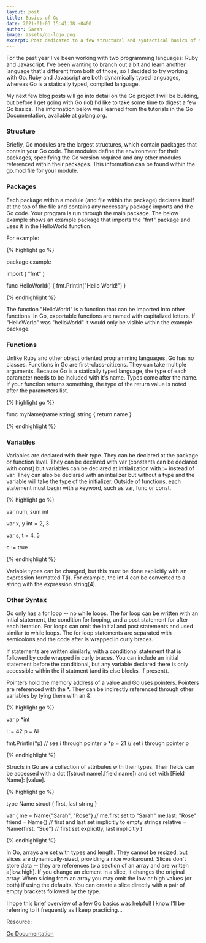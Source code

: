 ```yaml
---
layout: post
title: Basics of Go
date: 2021-01-03 15:41:38 -0400
author: Sarah
image: assets/go-logo.png
excerpt: Post dedicated to a few structural and syntactical basics of the Go language.
---
```


For the past year I've been working with two programming languages: Ruby and Javascript. I've been wanting to branch out a bit and learn another language that's different from both of those, so I decided to try working with Go. Ruby and Javascript are both dynamically typed languages, whereas Go is a statically typed, compiled language.

My next few blog posts will go into detail on the Go project I will be building, but before I get going with Go (lol) I'd like to take some time to digest a few Go basics. The information below was learned from the tutorials in the Go Documentation, available at golang.org.

### Structure

Briefly, Go modules are the largest structures, which contain packages that contain your Go code. The modules define the environment for their packages, specifying the Go version required and any other modules referenced within their packages. This information can be found within the go.mod file for your module.

### Packages

Each package within a module (and file within the package) declares itself at the top of the file and contains any necessary package imports and the Go code. Your program is run through the main package. The below example shows an example package that imports the "fmt" package and uses it in the HelloWorld function.

For example:

{% highlight go %}

package example

import (
  "fmt"
)

func HelloWorld() {
  fmt.Println("Hello World!")
}

{% endhighlight %}

The function "HelloWorld" is a function that can be imported into other functions. In Go, exportable functions are named with capitalized letters. If "HelloWorld" was "helloWorld" it would only be visible within the example package.

### Functions

Unlike Ruby and other object oriented programming languages, Go has no classes. Functions in Go are first-class-citizens. They can take multiple arguments. Because Go is a statically typed language, the type of each parameter needs to be included with it's name. Types come after the name. If your function returns something, the type of the return value is noted after the parameters list.

{% highlight go %}

func myName(name string) string {
  return name
}

{% endhighlight %}

### Variables

Variables are declared with their type. They can be declared at the package or function level. They can be declared with var (constants can be declared with const) but variables can be declared at initialization with := instead of var. They can also be declared with an intializer but without a type and the variable will take the type of the initializer. Outside of functions, each statement must begin with a keyword, such as var, func or const.

{% highlight go %}

var num, sum int

var x, y int = 2, 3

var s, t = 4, 5

c := true

{% endhighlight %}

Variable types can be changed, but this must be done explicitly with an expression formatted T(i). For example, the int 4 can be converted to a string with the expression string(4).

### Other Syntax

Go only has a for loop -- no while loops. The for loop can be written with an intial statement, the condition for looping, and a post statement for after each iteration. For loops can omit the initial and post statements and used similar to while loops. The for loop statements are separated with semicolons and the code after is wrapped in curly braces.

If statements are written similarly, with a conditional statement that is followed by code wrapped in curly braces. You can include an initial statement before the conditional, but any variable declared there is only accessible within the if statment (and its else blocks, if present). 

Pointers hold the memory address of a value and Go uses pointers. Pointers are referenced with the *. They can be indirectly referenced through other variables by tying them with an &.

{% highlight go %}

var p *int

i := 42
p = &i

fmt.Println(*p) // see i through pointer p
*p = 21         // set i through pointer p

{% endhighlight %}

Structs in Go are a collection of attributes with their types. Their fields can be accessed with a dot ([struct name].[field name]) and set with [Field Name]: [value].

{% highlight go %}

type Name struct {
  first, last string
}

var (
  me = Name{"Sarah", "Rose"}    // me.first set to "Sarah" me.last: "Rose"
  friend = Name{}               // first and last set implicitly to empty strings
  relative = Name{first: "Sue"} // first set explicitly, last implicitly
)

{% endhighlight %}

In Go, arrays are set with types and length. They cannot be resized, but slices are dynamically-sized, providing a nice workaround. Slices don't store data -- they are references to a section of an array and are written a[low:high]. If you change an element in a slice, it changes the original array. When slicing from an array you may omit the low or high values (or both) if using the defaults. You can create a slice directly with a pair of empty brackets followed by the type.

I hope this brief overview of a few Go basics was helpful! I know I'll be referring to it frequently as I keep practicing...

Resource:

[Go Documentation](golang.org)